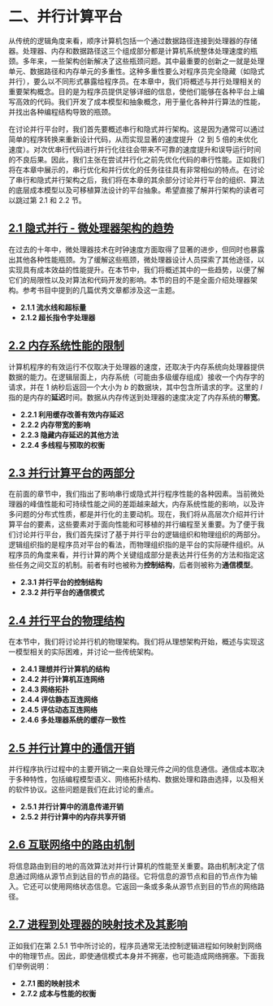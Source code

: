 # 二、并行计算平台

从传统的逻辑角度来看，顺序计算机包括一个通过数据路径连接到处理器的存储器。处理器、内存和数据路径这三个组成部分都是计算机系统整体处理速度的瓶颈。多年来，一些架构创新解决了这些瓶颈问题。其中最重要的创新之一就是处理单元、数据路径和内存单元的多重性。这种多重性要么对程序员完全隐藏（如隐式并行），要么以不同形式暴露给程序员。在本章中，我们将概述与并行处理相关的重要架构概念。目的是为程序员提供足够详细的信息，使他们能够在各种平台上编写高效的代码。我们开发了成本模型和抽象概念，用于量化各种并行算法的性能，并找出各种编程结构导致的瓶颈。

在讨论并行平台时，我们首先要概述串行和隐式并行架构。这是因为通常可以通过简单的程序转换来重新设计代码，从而实现显著的速度提升（2 到 5 倍的未优化速度）。对次优串行代码进行并行化往往会带来不可靠的速度提升和误导运行时间的不良后果。因此，我们主张在尝试并行化之前先优化代码的串行性能。正如我们将在本章中展示的，串行优化和并行优化的任务往往具有非常相似的特点。在讨论了串行和隐式并行架构之后，我们将在本章的其余部分讨论并行平台的组织、算法的底层成本模型以及可移植算法设计的平台抽象。希望直接了解并行架构的读者可以跳过第 2.1 和 2.2 节。

## [2.1 隐式并行 - 微处理器架构的趋势](./2.1%20Implicit%20Parallelism%20Trends%20in%20Microprocessor%20Architectures.md)

在过去的十年中，微处理器技术在时钟速度方面取得了显著的进步，但同时也暴露出其他各种性能瓶颈。为了缓解这些瓶颈，微处理器设计人员探索了其他途径，以实现具有成本效益的性能提升。在本节中，我们将概述其中的一些趋势，以便了解它们的局限性以及对算法和代码开发的影响。本节的目的不是全面介绍处理器架构。参考书目中提到的几篇优秀文章都涉及这一主题。

- **2.1.1 流水线和超标量**
- **2.1.2 超长指令字处理器**

## [2.2 内存系统性能的限制](./2.2%20Limitations%20of%20Memory%20System%20Performance.md)

计算机程序的有效运行不仅取决于处理器的速度，还取决于内存系统向处理器提供数据的能力。在逻辑层面上，内存系统（可能由多级缓存组成）接收一个内存字的请求，并在 $1$ 纳秒后返回一个大小为 *b* 的数据块，其中包含所请求的字。这里的 $l$ 指的是内存的**延迟**时间。数据从内存传送到处理器的速度决定了内存系统的**带宽**。

- **2.2.1 利用缓存改善有效内存延迟**
- **2.2.2 内存带宽的影响**
- **2.2.3 隐藏内存延迟的其他方法**
- **2.2.4 多线程与预取的权衡**

## [2.3 并行计算平台的两部分](./2.3%20Dichotomy%20of%20Parallel%20Computing%20Platforms.md)

在前面的章节中，我们指出了影响串行或隐式并行程序性能的各种因素。当前微处理器的峰值性能和可持续性能之间的差距越来越大，内存系统性能的影响，以及许多问题的分布式性质，都是并行化的主要动机。现在，我们将从高层次介绍并行计算平台的要素，这些要素对于面向性能和可移植的并行编程至关重要。为了便于我们讨论并行平台，我们首先探讨了基于并行平台的逻辑组织和物理组织的两部分。逻辑组织指的是程序员对平台的看法，而物理组织指的是平台的实际硬件组织。从程序员的角度来看，并行计算的两个关键组成部分是表达并行任务的方法和指定这些任务之间交互的机制。前者有时也被称为**控制结构**，后者则被称为**通信模型**。

- **2.3.1 并行平台的控制结构**
- **2.3.2 并行平台的通信模式**

## [2.4 并行平台的物理结构](./2.4%20Physical%20Organization%20of%20Parallel%20Platforms.md)

在本节中，我们将讨论并行机的物理架构。我们将从理想架构开始，概述与实现这一模型相关的实际困难，并讨论一些传统架构。

- **2.4.1 理想并行计算机的结构**
- **2.4.2 并行计算机互连网络**
- **2.4.3 网络拓扑**
- **2.4.4 评估静态互连网络**
- **2.4.5 评估动态互连网络**
- **2.4.6 多处理器系统的缓存一致性**

## [2.5 并行计算中的通信开销](./2.5%20Communication%20Costs%20in%20Parallel%20Machines.md)

并行程序执行过程中的主要开销之一来自处理元件之间的信息通信。通信成本取决于多种特性，包括编程模型语义、网络拓扑结构、数据处理和路由选择，以及相关的软件协议。这些问题是我们在此讨论的重点。

- **2.5.1 并行计算中的消息传递开销**
- **2.5.2 并行计算中的内存共享开销**

## [2.6 互联网络中的路由机制](./2.6%20Routing%20Mechanisms%20for%20Interconnection%20Networks.md)

将信息路由到目的地的高效算法对并行计算机的性能至关重要。路由机制决定了信息通过网络从源节点到达目的节点的路径。它将信息的源节点和目的节点作为输入。它还可以使用网络状态信息。它返回一条或多条从源节点到目的节点的网络路径。

## [2.7 进程到处理器的映射技术及其影响](./2.7%20Impact%20of%20Process-Processor%20Mapping%20and%20Mapping%20Techniques.md)
正如我们在第 2.5.1 节中所讨论的，程序员通常无法控制逻辑进程如何映射到网络中的物理节点。因此，即使通信模式本身并不拥塞，也可能造成网络拥塞。下面我们举例说明：

- **2.7.1 图的映射技术**
- **2.7.2 成本与性能的权衡**
